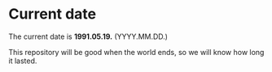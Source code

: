 # Current date

The current date is **1991.05.19.** (YYYY.MM.DD.)

This repository will be good when the world ends, so we will know how long it lasted.